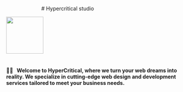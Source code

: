 
<section class="readme">

&nbsp; &nbsp; &nbsp; &nbsp; &nbsp; &nbsp; &nbsp; &nbsp; &nbsp; &nbsp; &nbsp; &nbsp; # Hypercritical studio

<img style="height: 100px; margin: auto" src="https://github.com/Hypercritical-studio/.github/assets/43224578/069850fb-dd1f-49ec-8578-d8c8ae644787"/>

<div class="separator"></div>
<br>
<h4>🙋‍♀️ &nbsp; Welcome to HyperCritical, where we turn your web dreams into reality. We specialize in cutting-edge web design and development services tailored to meet your business needs.
</h4>